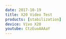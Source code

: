 ```yaml
---
date: 2017-10-19
title: X20 Video Test
products: [stabilization]
device: Vivo X20
youtube: CtzEuoAAAaY
---
```

